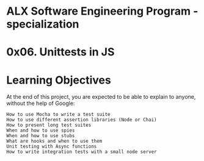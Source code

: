 # ALX Software Engineering Program - specialization

# 0x06. Unittests in JS 

# Learning Objectives

At the end of this project, you are expected to be able to explain to anyone, without the help of Google:

    How to use Mocha to write a test suite
    How to use different assertion libraries (Node or Chai)
    How to present long test suites
    When and how to use spies
    When and how to use stubs
    What are hooks and when to use them
    Unit testing with Async functions
    How to write integration tests with a small node server

